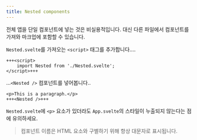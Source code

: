 ```yaml
---
title: Nested components
---
```


전체 앱을 단일 컴포넌트에 넣는 것은 비실용적입니다. 대신 다른 파일에서 컴포넌트를 가져와 마크업에 포함할 수 있습니다.

`Nested.svelte`를 가져오는 `<script>` 태그를 추가합니다....

```svelte
+++<script>
	import Nested from './Nested.svelte';
</script>+++
```

...`<Nested />` 컴포넌트를 넣어봅니다..

```svelte
<p>This is a paragraph.</p>
+++<Nested />+++
```

`Nested.svelte`에 `<p>` 요소가 있더라도 `App.svelte`의 스타일이 누출되지 않는다는 점에 유의하세요.

> 컴포넌트 이름은 HTML 요소와 구별하기 위해 항상 대문자로 표시됩니다.
